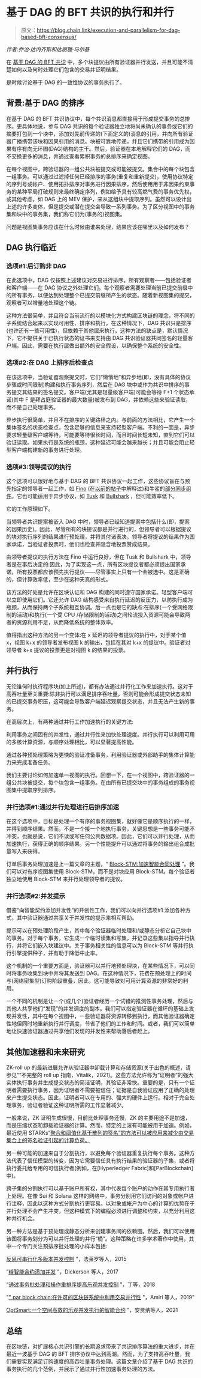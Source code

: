 # 基于 DAG 的 BFT 共识的执行和并行

> 原文：<https://blog.chain.link/execution-and-parallelism-for-dag-based-bft-consensus/>

*作者:乔治·达内齐斯和达丽雅·马尔基*

在 [基于 DAG 的 BFT 共识](https://blog.chain.link/bft-on-a-dag/) 中，多个块提议由所有验证器并行发送，并且可能不清楚如何以及何时处理它们包含的交易并证明结果。

是时候讨论基于 DAG 的一致性协议的事务执行了。

## **背景:基于 DAG 的排序**

在基于 DAG 的 BFT 共识协议中，每个共识消息都直接用于形成提交事务的总排序。更具体地说，参与 DAG 共识的每个验证器独立地将尚未确认的事务或它们的摘要打包到一个块中，添加对先前传递的(下面定义的)消息的引用，并向所有验证器广播携带该块和因果引用的消息。块被可靠地传递，并且它们携带的引用成为因果有序有向无环图(DAG)结构的主干。然后，验证器在本地解释它们的 DAG，而不交换更多的消息，并通过查看累积事务的总排序来确定视图。

在每个视图中，跨验证器的一组公共块被提交或可能被提交。集合中的每个块包含一组事务。可以通过过滤掉任何已经排序的事务(重复和重新提交)，使用协议特定的序列号或帐户、使用拓扑排序对事务进行因果排序，然后使用用于非因果约束事务的某种平局打破规则来最终确定序列，例如给予具有较高燃气费的事务优先权，或其他考虑，如 DAG 上的 MEV 保护，来从这组块中提取序列。虽然可以设计出上述的许多变体，但是提交或潜在提交会导致一系列事务。为了区分视图中的事务集和块中的事务集，我们称它们为(事务的)视图集。

问题是视图集事务应该在什么时候由谁来处理，结果应该在哪里以及如何发布？

## **DAG 执行临近**

### 选项#1:后订购非 DAG

在此选项中，DAG 仅按照上述建议对交易进行排序。所有观察者——包括验证者和客户端——在 DAG 协议之外处理它们。每个观察者需要处理当前已提交前缀中的所有事务，以便达到处理整个已提交前缀所产生的状态。随着新视图集的提交，观察者可以增量地处理这个链。

这种方法很简单，并且符合当前流行的以模块化方式构建区块链的理念，将不同的子系统结合起来以实现可用性、排序和执行。在这种情况下，DAG 共识只是排序(也许还有一些可用性)，但依赖于其他层来执行。这种方法的缺点是，默认情况下，它不提供关于已执行状态的证书来支持由 DAG 共识验证器共同签名的轻量客户端。因此，需要在执行层做出额外的安全假设，以确保整个系统的安全性。

### 选项#2:在 DAG 上排序后检查点

在该选项中，当验证器观察提交时，它们“懒惰地”和异步地(即，没有具体的协议步骤或时间限制)构建和执行事务序列，然后在 DAG 块中或作为共识中排序的事务提交其结果的签名提交。客户端(尤其是轻量级客户端)可能会等待 F+1 个状态承诺(其中 F 是拜占庭验证器的最大数量)被发布到 DAG，并依赖这些来验证读取，而不是自己处理事务。

异步执行很简单，并且不在排序的关键路径之内。与前面的方法相比，它产生一个集体签名的状态检查点，包含足够的信息来支持轻型客户端。不利的一面是，异步要求轻量级客户端等待，可能要等待很长时间，而且时间长短未知，直到它们可以验证读取。如果执行是系统的瓶颈，这种延迟可能会越来越长；并且可能会阻止轻型客户端构建新的事务进行处理。

### 选项#3:领导提议的执行

这个选项可以很好地与基于 DAG 的 BFT 共识协议一起工作，这些协议旨在与预先指定的领导者一起工作，如 [Fino](https://arxiv.org/abs/2208.00940) (在[以前的帖子](https://blog.chain.link/bft-on-a-dag/)中解释过)和牛鲨的[部分同步组件](https://arxiv.org/pdf/2209.05633.pdf)。它也可能适用于异步协议，如 [Tusk](https://arxiv.org/abs/2105.11827) 和 [Bullshark](https://arxiv.org/abs/2201.05677%22) ，但可能效率低下。

它的工作原理如下。

当领导者共识提案被嵌入 DAG 中时，领导者已经知道提案中包括什么(即，提案的因果历史)。因此，尽管所有的块提议都是并行进行的，但领导者可以根据提议的块对执行序列的结果进行预处理，并将其付诸表决。领导者将提议的结果作为国家承诺，当验证者投票时，他们也检查并隐含地投票赞成结果。

由领导者提议的执行方法在 Fino 中运行良好，但在 Tusk 和 Bullshark 中，领导者是在事后决定的:因此，为了实现这一点，所有区块提议者都必须提出国家承诺，所有投票都应该预先执行提议——尽管事实上只有一个会被选中。这是正确的，但计算效率低，至少在这种天真的形式。

该方法的好处是允许在区块认证和 DAG 构建的同时遵守国家承诺。轻型客户端可以立即使用它们。它还允许 DAG 结构感受来自执行延迟的反压力，以防执行成为瓶颈，从而保持两个子系统相互协调。后一点也是它的缺点:在排序(一个受网络限制的活动)和执行(一个受 CPU /存储限制的活动)之间轮流投入资源可能会导致两者的资源利用不足，从而降低系统的整体效率。

值得指出这种方法的另一个变体:在 x 延迟的领导者提议的执行中，对于某个值 x，视图 k+x 的领导者发布视图 k 的输出，包括在其对 k+x 的提议中。验证者对领导者 k+x 提议的投票更是对视图 k 的结果的投票。

## **并行执行**

无论谁何时执行程序块(如上所述)，都有办法通过并行化工作来加速执行。这对于高吞吐量至关重要:除非执行可以满足排序吞吐量，否则可能会形成提交状态未知的已提交事务积压，这可能会导致客户端延迟观察提交状态，并且无法产生新的事务。

在高层次上，有两种通过并行工作加速执行的关键方法:

利用事务之间固有的并发性，通过并行性来加快处理速度。并行执行可以利用可用的多核计算资源，与顺序处理相比，可以显著提高性能。

通过各种预处理策略为更快的验证准备事务，利用验证器或外部助手的集体计算能力来完成准备任务。

我们主要讨论如何加速单一视图的执行。回想一下，在一个视图中，跨验证器的一组公共块被提交，每个块包含一组事务。在由所有已提交块中的事务组成的事务视图集中提取序列排序。

### 并行选项#1:通过并行处理进行后排序加速

在这个选项中，目标是处理一个有序的事务视图集，就好像它是顺序执行的一样，并得到顺序结果。然而，不是一个接一个地执行事务，关键思想是一些事务可能不冲突，也就是说，它们不读或写任何公共数据项。因此，它们可以并行处理，从而加速执行，获得正确的顺序结果。另一个性能提升可以通过将事务的输出组合成批量写入来获得。

订单后事务处理加速是上一篇文章的主题，“ [Block-STM:加速智能合同处理](https://blog.chain.link/block-stm/) ”。我们可以对有序视图集使用 Block-STM，而不是对块应用 Block-STM。每个验证者独立地使用 Block-STM 来并行处理领导者的提议。

### 并行选项#2:并发提示

借鉴“向智能契约添加并发性”的开创性工作，我们可以向并行选项#1 添加各种方式，其中验证器通过共享关于并发性的提示来相互帮助。

提示可以在预处理阶段产生，其中每个验证器临时处理和/或静态分析它自己块中的事务。对于每个事务，它生成一个临时读集和写集，并记录这些集以指导并行执行，并将它们嵌入块建议中。关于事务相关性的信息可以为 Block-STM 等并行执行引擎提供种子，并有助于降低中止率。

这个机制的一个重要方面是，验证器可以并行地预处理块，在某些情况下，可以同时将事务收集到块中并将其发送到 DAG。在这种情况下，花费在预处理上的时间与(网络密集型)订购阶段重叠，因此，这可能导致对可用计算资源的非常好的利用。

一个不同的机制是让一个(或几个)验证者经历一个试错的推测性事务处理，然后与其他人共享他们“发现”的并发调度的副本。我们可以指定验证器在循环的基础上发现并发性，其中在每个视图中，一些验证器将资源转移到执行，而其他验证器确定性地但同时地重新执行并行调度，节省了他们的工作和时间。或者，我们可以简单地让快速验证器通过共享他们发现的并发性来帮助落后者赶上。

## **其他加速器和未来研究**

ZK-roll up 的最新进展允许从验证器中卸载计算和存储资源(关于出色的概述，请参见“[](https://vitalik.ca/general/2021/01/05/rollup.html)”不完整的 roll up 指南，Vitalik，2021)。这些方法允许称为“证明者”的强大实体执行事务并生成提交状态的简洁证明，其验证非常快。重要的是，只有一个证明者需要执行事务，因为证明者不需要被信任；证据是自我验证应用了正确的处理来产生提交状态。因此，证明者可以在专用的、强大的硬件上运行。相对于完全处理事务，验证者验证这种证明所需的工作显著减少。

一般来说，ZK 证明生成很慢，目前比处理事务还慢，ZK 的主要用途不是加速，而是压缩状态和卸载验证器的计算。然而，特定的上滚有可能被用于加速。例如，最近使用 STARKs“[聚合和阈值化基于散列的签名”的方法可以被应用来减少由交易集合上的签名验证引起的计算负荷。](https://eprint.iacr.org/2021/1048)

另一种可能的加速来自于分割执行，以避免每个验证器重复执行每个事务。这种方法代表了信任模型的转变，因为它需要信任具有执行结果的验证器的子集，或者将执行委托给专用的可信执行者(例如，在[Hyperledger Fabric]和[ParBlockchain]中)。

跨子集的分割执行可以基于账户所有权，其中代表每个账户的动作在其专用执行者上处理。在像 Sui 和 Solana 这样的网络中，事务分别用它们访问的对象或帐户进行注释，因此以这种方式分割执行更容易。以对象或帐户为中心的计算的优势在于并行处理不会产生冲突，但这种模式下的编程必须进行调整和约束，以充分利用这种并行机会。

另一种方法是基于预处理或静态分析来创建事务间的依赖图。然后，我们可以使用该图将事务划分为可以并行处理的并行“桶”。这种策略在许多学术著作中使用，其中一个专门关注预排序批处理的小样本包括:

[反思可串行化多版本并发控制](https://www.cs.umd.edu/~abadi/papers/rethink-mvcc.pdf) ”，法莱罗等人，2015

“[给智能合约添加并发](https://arxiv.org/abs/1702.04467) ”，Dickerson 等人，2017

“[通过事务批处理和操作重排序提高乐观并发控制](https://dl.acm.org/doi/10.14778/3282495.3282502) ”，丁等，2018

"[" par block chain:在许可的区块链系统中利用交易并行性](https://arxiv.org/abs/1902.01457) "，Amiri 等人，2019"

[OptSmart:一个空间高效的乐观并发执行的智能合约](https://arxiv.org/abs/2102.04875) ”，安贾纳等人，2021

## **总结**

在区块链，对扩展核心共识引擎的长期追求带来了共识排序算法的重大进步，并在最近一波基于 DAG 的 BFT 排序协议中达到高潮。然而，为了支持高吞吐量，我们需要实现满足订购速度的高吞吐量事务处理。这篇文章介绍了基于 DAG 共识的事务执行的几个范例，并展示了通过并行性加速事务处理的方法。